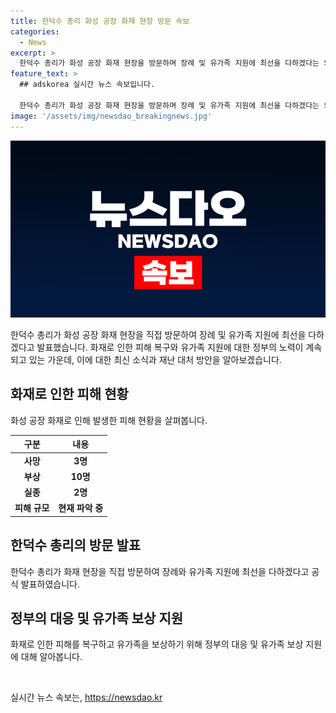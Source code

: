 ```yaml
---
title: 한덕수 총리 화성 공장 화재 현장 방문 속보
categories:
  - News
excerpt: >
  한덕수 총리가 화성 공장 화재 현장을 방문하며 장례 및 유가족 지원에 최선을 다하겠다는 의지를 밝혔습니다.
feature_text: >
  ## adskorea 실시간 뉴스 속보입니다.

  한덕수 총리가 화성 공장 화재 현장을 방문하며 장례 및 유가족 지원에 최선을 다하겠다는 의지를 밝혔습니다.
image: '/assets/img/newsdao_breakingnews.jpg'
---
```


<p><img src="/assets/img/newsdao_breakingnews.jpg" alt="adskorea 속보" /></p>

<p data-ke-size="size16">한덕수 총리가 화성 공장 화재 현장을 직접 방문하여 장례 및 유가족 지원에 최선을 다하겠다고 발표했습니다. 화재로 인한 피해 복구와 유가족 지원에 대한 정부의 노력이 계속되고 있는 가운데, 이에 대한 최신 소식과 재난 대처 방안을 알아보겠습니다.</p>

<h2 data-ke-size="size26">화재로 인한 피해 현황</h2>

<p data-ke-size="size16">화성 공장 화재로 인해 발생한 피해 현황을 살펴봅니다.</p>

<table>
<thead>
<tr>
<th>구분</th>
<th>내용</th>
</tr>
</thead>
<tbody>
<tr>
<td style="text-align: center; height: 17px;"><b>사망</b></td>
<td style="text-align: center; height: 17px;"><b>3명</b></td>
</tr>
<tr>
<td style="text-align: center; height: 17px;"><b>부상</b></td>
<td style="text-align: center; height: 17px;"><b>10명</b></td>
</tr>
<tr>
<td style="text-align: center; height: 17px;"><b>실종</b></td>
<td style="text-align: center; height: 17px;"><b>2명</b></td>
</tr>
<tr>
<td style="text-align: center; height: 17px;"><b>피해 규모</b></td>
<td style="text-align: center; height: 17px;"><b>현재 파악 중</b></td>
</tr>
</tbody>
</table>

<h2 data-ke-size="size26">한덕수 총리의 방문 발표</h2>

<p data-ke-size="size16">한덕수 총리가 화재 현장을 직접 방문하여 장례와 유가족 지원에 최선을 다하겠다고 공식 발표하였습니다.</p>

<h2 data-ke-size="size26">정부의 대응 및 유가족 보상 지원</h2>

<p data-ke-size="size16">화재로 인한 피해를 복구하고 유가족을 보상하기 위해 정부의 대응 및 유가족 보상 지원에 대해 알아봅니다.</p>

<p data-ke-size="size16">&nbsp;</p>
실시간 뉴스 속보는, <a href="https://newsdao.kr" rel="dofollow">https://newsdao.kr</a>


